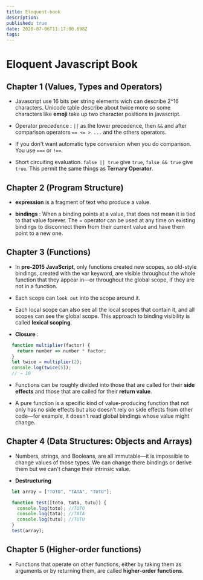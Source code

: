 ```yaml
---
title: Eloquent-book
description: 
published: true
date: 2020-07-06T11:17:00.698Z
tags: 
---
```


# Eloquent Javascript Book

## Chapter 1 (Values, Types and Operators)

* Javascript use 16 bits per string elements wich can describe 2^16 characters. Unicode table describe about twice more so some characters like **emoji** take up two character positions in javascript.

*  Operator precedence :
`||` as the lower precedence, then `&&` and after comparison operators `== <= > ...` and the others operators.

* If you don't want automatic type conversion when you do comparison. You use `===` or `!==`.

* Short circuiting evaluation. `false || true` give `true`, `false && true` give `true`. This permit the same things as **Ternary Operator**.

## Chapter 2 (Program Structure)

* **expression** is a fragment of text who produce a value.

* **bindings** : When a binding points at a value, that does not mean it is tied to that value forever. The = operator can be used at any time on existing bindings to disconnect them from their current value and have them point to a new one.

## Chapter 3 (Functions)

* In **pre-2015 JavaScript**, only functions created new scopes, so old-style bindings, created with
the var keyword, are visible throughout the whole function that they appear in—or throughout the global scope, if they are not in a function.

* Each scope can `look out` into the scope around it.

* Each local scope can also see all the local scopes that contain it, and all scopes can see the global scope. This approach to binding visibility is called **lexical scoping**.

* **Closure** :

```javascript
  function multiplier(factor) {
    return number => number * factor;
  }
  let twice = multiplier(2);
  console.log(twice(5));
  // → 10
```

* Functions can be roughly divided into those that are called for their **side effects** and those that are called for their **return value**.

* A pure function is a specific kind of value-producing function that not only has no side effects but also doesn’t rely on side effects from other code—for example, it doesn’t read global bindings whose value
might change.

## Chapter 4 (Data Structures: Objects and Arrays)

* Numbers, strings, and Booleans, are all immutable—it is impossible to change values of those types. We can change there bindings or derive them but we can't change their intrinsic value.

* **Destructuring**

```Javascript
  let array = ["TOTO", "TATA", "TUTU"];

  function test([toto, tata, tutu]) {
    console.log(toto); //TOTO
    console.log(tata); //TATA
    console.log(tutu); //TUTU
  }
  test(array);
```

## Chapter 5 (Higher-order functions)

* Functions that operate on other functions, either by taking them as arguments or by returning them, are called **higher-order functions**.

